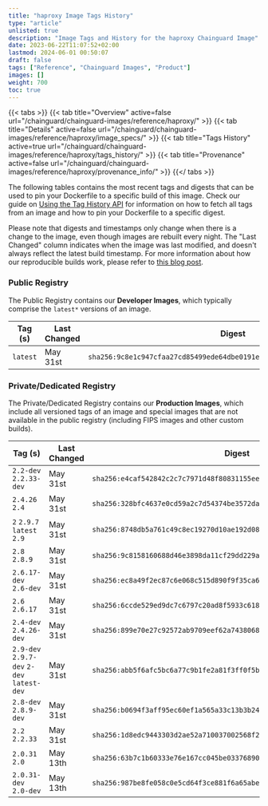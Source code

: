 ```yaml
---
title: "haproxy Image Tags History"
type: "article"
unlisted: true
description: "Image Tags and History for the haproxy Chainguard Image"
date: 2023-06-22T11:07:52+02:00
lastmod: 2024-06-01 00:50:07
draft: false
tags: ["Reference", "Chainguard Images", "Product"]
images: []
weight: 700
toc: true
---
```


{{< tabs >}}
{{< tab title="Overview" active=false url="/chainguard/chainguard-images/reference/haproxy/" >}}
{{< tab title="Details" active=false url="/chainguard/chainguard-images/reference/haproxy/image_specs/" >}}
{{< tab title="Tags History" active=true url="/chainguard/chainguard-images/reference/haproxy/tags_history/" >}}
{{< tab title="Provenance" active=false url="/chainguard/chainguard-images/reference/haproxy/provenance_info/" >}}
{{</ tabs >}}

The following tables contains the most recent tags and digests that can be used to pin your Dockerfile to a specific build of this image. Check our guide on [Using the Tag History API](/chainguard/chainguard-images/using-the-tag-history-api/) for information on how to fetch all tags from an image and how to pin your Dockerfile to a specific digest.

Please note that digests and timestamps only change when there is a change to the image, even though images are rebuilt every night. The "Last Changed" column indicates when the image was last modified, and doesn't always reflect the latest build timestamp. For more information about how our reproducible builds work, please refer to [this blog post](https://www.chainguard.dev/unchained/reproducing-chainguards-reproducible-image-builds).

### Public Registry
The Public Registry contains our **Developer Images**, which typically comprise the `latest*` versions of an image.

| Tag (s)   | Last Changed | Digest                                                                    |
|-----------|--------------|---------------------------------------------------------------------------|
|  `latest` | May 31st     | `sha256:9c8e1c947cfaa27cd85499ede64dbe0191e8abe371da68ec721870f1d590afca` |


### Private/Dedicated Registry
The Private/Dedicated Registry contains our **Production Images**, which include all versioned tags of an image and special images that are not available in the public registry (including FIPS images and other custom builds).

| Tag (s)                                     | Last Changed | Digest                                                                    |
|---------------------------------------------|--------------|---------------------------------------------------------------------------|
|  `2.2-dev` `2.2.33-dev`                     | May 31st     | `sha256:e4caf542842c2c7c7971d48f80831155ee5dbd0a53d63d33fc36dada2db1ce33` |
|  `2.4.26` `2.4`                             | May 31st     | `sha256:328bfc4637e0cd59a2c7d54374be3572da230c192d525ad0f2b95cdc79ae190f` |
|  `2` `2.9.7` `latest` `2.9`                 | May 31st     | `sha256:8748db5a761c49c8ec19270d10ae192d08d1e6e5af48e8fdcc8a920529fa8738` |
|  `2.8` `2.8.9`                              | May 31st     | `sha256:9c8158160688d46e3898da11cf29dd229aad40fb90cf863290a84bdc2e61debc` |
|  `2.6.17-dev` `2.6-dev`                     | May 31st     | `sha256:ec8a49f2ec87c6e068c515d890f9f35ca6ee653fa0f8570df556854948e09d5b` |
|  `2.6` `2.6.17`                             | May 31st     | `sha256:6ccde529ed9dc7c6797c20ad8f5933c618c20745e41fd8caa3da8eef2d8de310` |
|  `2.4-dev` `2.4.26-dev`                     | May 31st     | `sha256:899e70e27c92572ab9709eef62a74380685f6c490c25f83cd2b434a9568a3fe6` |
|  `2.9-dev` `2.9.7-dev` `2-dev` `latest-dev` | May 31st     | `sha256:abb5f6afc5bc6a77c9b1fe2a81f3ff0f5bbd73db677b6f51dc79c3a44167d127` |
|  `2.8-dev` `2.8.9-dev`                      | May 31st     | `sha256:b0694f3aff95ec60ef1a565a33c13b3b2442dcd6debb60cb80f39991903a6a9d` |
|  `2.2` `2.2.33`                             | May 31st     | `sha256:1d8edc9443303d2ae52a710037002568f297333a5b159d51fb442746e4b17888` |
|  `2.0.31` `2.0`                             | May 13th     | `sha256:63b7c1b60333e76e167cc045be03376890b3e95eac449a3d4076531ebd84dfcc` |
|  `2.0.31-dev` `2.0-dev`                     | May 13th     | `sha256:987be8fe058c0e5cd64f3ce881f6a65abe6820f2939edb17d4f19c14bf52e26e` |

